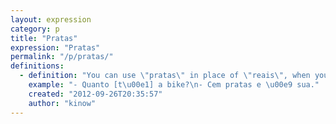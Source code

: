 ```yaml
---
layout: expression
category: p
title: "Pratas"
expression: "Pratas"
permalink: "/p/pratas/"
definitions:
  - definition: "You can use \"pratas\" in place of \"reais\", when you are saying the price of something to someone. It is not used in the singular, so it's rarely (maybe never?) used for saying \"um real\" -> \"uma prata\"."
    example: "- Quanto [t\u00e1] a bike?\n- Cem pratas e \u00e9 sua."
    created: "2012-09-26T20:35:57"
    author: "kinow"
---
```

